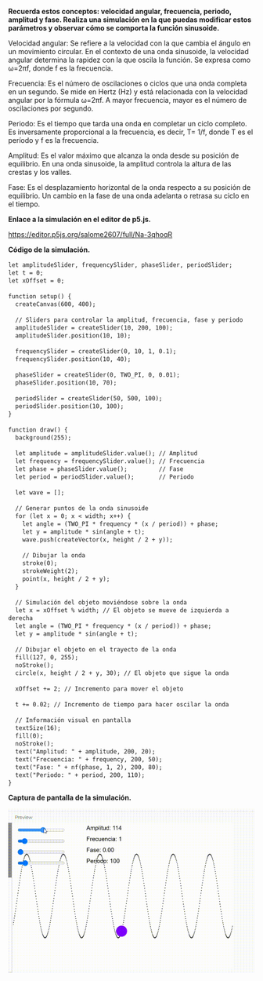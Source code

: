 **Recuerda estos conceptos: velocidad angular, frecuencia, periodo, amplitud y fase.
Realiza una simulación en la que puedas modificar estos parámetros y observar cómo se comporta la función sinusoide.**

Velocidad angular: Se refiere a la velocidad con la que cambia el ángulo en un movimiento circular. En el contexto de una onda sinusoide, la velocidad angular determina la rapidez con la que oscila la función. Se expresa como 
ω=2πf, donde f es la frecuencia.

Frecuencia: Es el número de oscilaciones o ciclos que una onda completa en un segundo. Se mide en Hertz (Hz) y está relacionada con la velocidad angular por la fórmula 
ω=2πf. A mayor frecuencia, mayor es el número de oscilaciones por segundo.

Periodo: Es el tiempo que tarda una onda en completar un ciclo completo. Es inversamente proporcional a la frecuencia, es decir,  T= 1/f, donde T es el período y f es la frecuencia.

Amplitud: Es el valor máximo que alcanza la onda desde su posición de equilibrio. En una onda sinusoide, la amplitud controla la altura de las crestas y los valles.

Fase: Es el desplazamiento horizontal de la onda respecto a su posición de equilibrio. Un cambio en la fase de una onda adelanta o retrasa su ciclo en el tiempo.

**Enlace a la simulación en el editor de p5.js.**

https://editor.p5js.org/salome2607/full/Na-3qhoqR

**Código de la simulación.**

```
let amplitudeSlider, frequencySlider, phaseSlider, periodSlider;
let t = 0;
let xOffset = 0;

function setup() {
  createCanvas(600, 400);
  
  // Sliders para controlar la amplitud, frecuencia, fase y periodo
  amplitudeSlider = createSlider(10, 200, 100);
  amplitudeSlider.position(10, 10);
  
  frequencySlider = createSlider(0, 10, 1, 0.1);
  frequencySlider.position(10, 40);
  
  phaseSlider = createSlider(0, TWO_PI, 0, 0.01);
  phaseSlider.position(10, 70);
  
  periodSlider = createSlider(50, 500, 100);
  periodSlider.position(10, 100);
}

function draw() {
  background(255);
  
  let amplitude = amplitudeSlider.value(); // Amplitud
  let frequency = frequencySlider.value(); // Frecuencia
  let phase = phaseSlider.value();         // Fase
  let period = periodSlider.value();       // Periodo

  let wave = [];
  
  // Generar puntos de la onda sinusoide
  for (let x = 0; x < width; x++) {
    let angle = (TWO_PI * frequency * (x / period)) + phase;
    let y = amplitude * sin(angle + t);
    wave.push(createVector(x, height / 2 + y));
    
    // Dibujar la onda
    stroke(0);
    strokeWeight(2);
    point(x, height / 2 + y);
  }
  
  // Simulación del objeto moviéndose sobre la onda
  let x = xOffset % width; // El objeto se mueve de izquierda a derecha
  let angle = (TWO_PI * frequency * (x / period)) + phase;
  let y = amplitude * sin(angle + t);

  // Dibujar el objeto en el trayecto de la onda
  fill(127, 0, 255);
  noStroke();
  circle(x, height / 2 + y, 30); // El objeto que sigue la onda
  
  xOffset += 2; // Incremento para mover el objeto
  
  t += 0.02; // Incremento de tiempo para hacer oscilar la onda
  
  // Información visual en pantalla
  textSize(16);
  fill(0);
  noStroke();
  text("Amplitud: " + amplitude, 200, 20);
  text("Frecuencia: " + frequency, 200, 50);
  text("Fase: " + nf(phase, 1, 2), 200, 80);
  text("Periodo: " + period, 200, 110);
}
```

**Captura de pantalla de la simulación.**

![Foto](../../../../assets/uni4/act6.gif)
